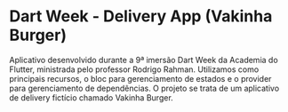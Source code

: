 # Dart Week - Delivery App (Vakinha Burger)
Aplicativo desenvolvido durante a 9ª imersão Dart Week da Academia do Flutter, ministrada pelo professor Rodrigo Rahman. Utilizamos como principais recursos, o bloc para gerenciamento de estados e o provider para gerenciamento de dependências.
O projeto se trata de um aplicativo de delivery fictício chamado Vakinha Burger.
